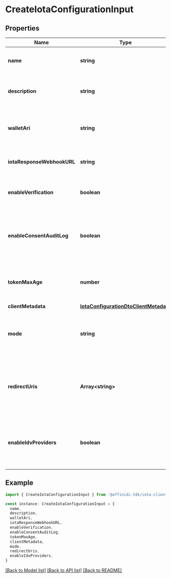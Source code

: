 # CreateIotaConfigurationInput

## Properties

| Name                       | Type                                                                            | Description                                                                                                                                      | Notes                                      |
| -------------------------- | ------------------------------------------------------------------------------- | ------------------------------------------------------------------------------------------------------------------------------------------------ | ------------------------------------------ |
| **name**                   | **string**                                                                      | The name of the configuration to quickly identify the resource.                                                                                  | [default to undefined]                     |
| **description**            | **string**                                                                      | An optional description of what the configuration is used for.                                                                                   | [optional] [default to undefined]          |
| **walletAri**              | **string**                                                                      | The unique resource identifier of the Wallet used to sign the request token.                                                                     | [default to undefined]                     |
| **iotaResponseWebhookURL** | **string**                                                                      | The webhook URL is used for callback when the data is ready.                                                                                     | [optional] [default to undefined]          |
| **enableVerification**     | **boolean**                                                                     | Cryptographically verifies the data shared by the user when enabled.                                                                             | [default to undefined]                     |
| **enableConsentAuditLog**  | **boolean**                                                                     | Records the user\&#39;s consent when they share their data, including the type of data shared when enabled.                                      | [default to undefined]                     |
| **tokenMaxAge**            | **number**                                                                      | This is the lifetime of the signed request token during the data-sharing flow.                                                                   | [optional] [default to undefined]          |
| **clientMetadata**         | [**IotaConfigurationDtoClientMetadata**](IotaConfigurationDtoClientMetadata.md) |                                                                                                                                                  | [default to undefined]                     |
| **mode**                   | **string**                                                                      | Determines whether to handle the data-sharing request using the WebSocket or Redirect flow.                                                      | [optional] [default to ModeEnum_Websocket] |
| **redirectUris**           | **Array&lt;string&gt;**                                                         | List of allowed URLs to redirect users, including the response from the request. This is required if the selected data-sharing mode is Redirect. | [optional] [default to undefined]          |
| **enableIdvProviders**     | **boolean**                                                                     | Enables identity verification from user with a 3rd-party provider when a verified identity document is not found.                                | [optional] [default to undefined]          |

## Example

```typescript
import { CreateIotaConfigurationInput } from '@affinidi-tdk/iota-client'

const instance: CreateIotaConfigurationInput = {
  name,
  description,
  walletAri,
  iotaResponseWebhookURL,
  enableVerification,
  enableConsentAuditLog,
  tokenMaxAge,
  clientMetadata,
  mode,
  redirectUris,
  enableIdvProviders,
}
```

[[Back to Model list]](../README.md#documentation-for-models) [[Back to API list]](../README.md#documentation-for-api-endpoints) [[Back to README]](../README.md)
